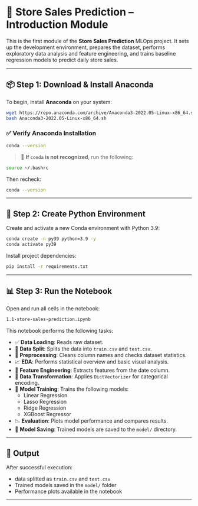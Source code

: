# 🛒 Store Sales Prediction – Introduction Module

This is the first module of the **Store Sales Prediction** MLOps project. It sets up the development environment, prepares the dataset, performs exploratory data analysis and feature engineering, and trains baseline regression models to predict daily store sales.

---

## 📦 Step 1: Download & Install Anaconda

To begin, install **Anaconda** on your system:

```bash
wget https://repo.anaconda.com/archive/Anaconda3-2022.05-Linux-x86_64.sh
bash Anaconda3-2022.05-Linux-x86_64.sh
```

### ✅ Verify Anaconda Installation

```bash
conda --version
```

> 🔧 **If `conda` is not recognized**, run the following:

```bash
source ~/.bashrc
```

Then recheck:

```bash
conda --version
```

---

## 🐍 Step 2: Create Python Environment

Create and activate a new Conda environment with Python 3.9:

```bash
conda create -n py39 python=3.9 -y
conda activate py39
```

Install project dependencies:

```bash
pip install -r requirements.txt
```

---

## 📊 Step 3: Run the Notebook

Open and run all cells in the notebook:

```bash
1.1-store-sales-prediction.ipynb
```

This notebook performs the following tasks:

- ✅ **Data Loading**: Reads raw dataset.
- 📁 **Data Split**: Splits the data into `train.csv` and `test.csv`.
- 🧹 **Preprocessing**: Cleans column names and checks dataset statistics.
- 📈 **EDA**: Performs statistical overview and basic visual analysis.
- 🧠 **Feature Engineering**: Extracts features from the date column.
- 🔁 **Data Transformation**: Applies `DictVectorizer` for categorical encoding.
- 🧪 **Model Training**: Trains the following models:
  - Linear Regression
  - Lasso Regression
  - Ridge Regression
  - XGBoost Regressor
- 📉 **Evaluation**: Plots model performance and compares results.
- 💾 **Model Saving**: Trained models are saved to the `model/` directory.

---

## 📂 Output

After successful execution:

- data splitted as `train.csv` and `test.csv`
- Trained models saved in the `model/` folder
- Performance plots available in the notebook
---



